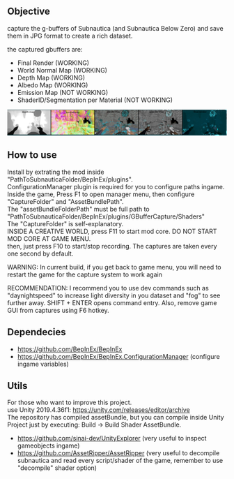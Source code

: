 ## Objective

capture the g-buffers of Subnautica (and Subnautica Below Zero) and save them in JPG format to create a rich dataset.  

the captured gbuffers are:  
- Final Render (WORKING)  
- World Normal Map (WORKING)  
- Depth Map (WORKING)  
- Albedo Map (WORKING)  
- Emission Map (NOT WORKING)  
- ShaderID/Segmentation per Material (NOT WORKING)  

![alt text](readme_images/gbuffers.png)  

## How to use  

Install by extrating the mod inside "PathToSubnauticaFolder/BepInEx/plugins".  
ConfigurationManager plugin is required for you to configure paths ingame.  
Inside the game, Press F1 to open manager menu, then configure "CaptureFolder" and "AssetBundlePath".  
The "assetBundleFolderPath" must be full path to "PathToSubnauticaFolder/BepInEx/plugins/GBufferCapture/Shaders"  
The "CaptureFolder" is self-explanatory.  
INSIDE A CREATIVE WORLD, press F11 to start mod core. DO NOT START MOD CORE AT GAME MENU.  
then, just press F10 to start/stop recording. The captures are taken every one second by default.  

WARNING: In current build, if you get back to game menu, you will need to restart the game for the capture system to work again  

RECOMMENDATION: I recommend you to use dev commands such as "daynightspeed" to increase light diversity in you dataset and "fog" to see further away. SHIFT + ENTER opens command entry. Also, remove game GUI from captures using F6 hotkey.  

## Dependecies

- https://github.com/BepInEx/BepInEx  
- https://github.com/BepInEx/BepInEx.ConfigurationManager (configure ingame variables)  

## Utils

For those who want to improve this project.  
use Unity 2019.4.36f1: https://unity.com/releases/editor/archive  
The repository has compiled assetBundle, but you can compile inside Unity Project just by executing: Build -> Build Shader AssetBundle.  

- https://github.com/sinai-dev/UnityExplorer (very useful to inspect gameobjects ingame)  
- https://github.com/AssetRipper/AssetRipper (very useful to decompile subnautica and read every script/shader of the game, remember to use "decompile" shader option)  